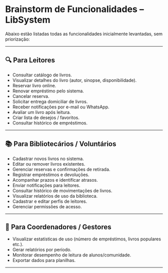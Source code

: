 # Brainstorm de Funcionalidades – LibSystem

Abaixo estão listadas todas as funcionalidades inicialmente levantadas, sem priorização:

---

## 🔍 Para Leitores

- Consultar catálogo de livros.
- Visualizar detalhes do livro (autor, sinopse, disponibilidade).
- Reservar livro online.
- Renovar empréstimo pelo sistema.
- Cancelar reserva.
- Solicitar entrega domiciliar de livros.
- Receber notificações por e-mail ou WhatsApp.
- Avaliar um livro após leitura.
- Criar lista de desejos / favoritos.
- Consultar histórico de empréstimos.

---

## 📚 Para Bibliotecários / Voluntários

- Cadastrar novos livros no sistema.
- Editar ou remover livros existentes.
- Gerenciar reservas e confirmações de retirada.
- Registrar empréstimos e devoluções.
- Acompanhar prazos e identificar atrasos.
- Enviar notificações para leitores.
- Consultar histórico de movimentações de livros.
- Visualizar relatórios de uso da biblioteca.
- Cadastrar e editar perfis de leitores.
- Gerenciar permissões de acesso.

---

## 🏫 Para Coordenadores / Gestores

- Visualizar estatísticas de uso (número de empréstimos, livros populares etc.).
- Gerar relatórios por período.
- Monitorar desempenho de leitura de alunos/comunidade.
- Exportar dados para planilhas.

---
